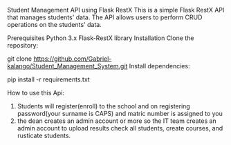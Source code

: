 

Student Management API using Flask RestX
This is a simple Flask RestX API that manages students' data. The API allows users to perform CRUD operations on the students' data.

Prerequisites
Python 3.x
Flask-RestX library
Installation
Clone the repository:

git clone https://github.com/Gabriel-kalango/Student_Management_System.git
Install dependencies:

pip install -r requirements.txt


How to use this Api:
1. Students will register(enroll) to the school and on registering password(your surname is CAPS) and matric number is assigned to you
2. the dean creates an admin account or more so the IT team creates an admin account to upload results check all students, create courses, and rusticate students.